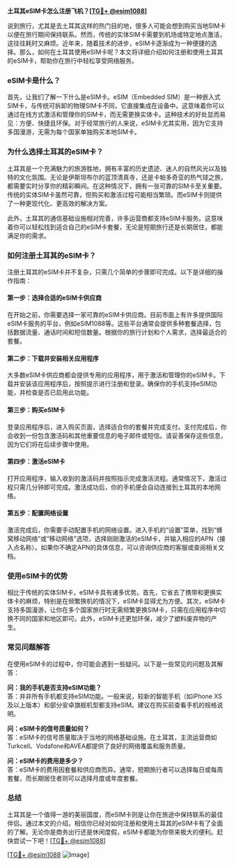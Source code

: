 **土耳其eSIM卡怎么注册飞机？[[TG💪+ @esim1088](https://t.me/s/esim1088)]**

说到旅行，尤其是去土耳其这样的热门目的地，很多人可能会想到购买当地SIM卡以便在旅行期间保持联系。然而，传统的实体SIM卡需要到机场或特定地点激活，这往往耗时又麻烦。近年来，随着技术的进步，eSIM卡逐渐成为一种便捷的选择。那么，如何在土耳其使用eSIM卡呢？本文将详细介绍如何注册和使用土耳其的eSIM卡，帮助你在旅行中轻松享受网络服务。

### eSIM卡是什么？

首先，让我们了解一下什么是eSIM卡。eSIM（Embedded SIM）是一种嵌入式SIM卡，与传统可拆卸的物理SIM卡不同，它直接集成在设备中。这意味着你可以通过在线方式激活和管理你的SIM卡，而无需更换实体卡。这种技术的好处显而易见：方便、快捷且环保。对于经常旅行的人来说，eSIM卡尤其实用，因为它支持多国漫游，无需为每个国家单独购买本地SIM卡。

### 为什么选择土耳其的eSIM卡？

土耳其是一个充满魅力的旅游胜地，拥有丰富的历史遗迹、迷人的自然风光以及独特的文化氛围。无论是伊斯坦布尔的蓝顶清真寺，还是卡帕多奇亚的热气球之旅，都需要实时分享你的精彩瞬间。在这种情况下，拥有一张可靠的SIM卡至关重要。传统的实体SIM卡虽然可靠，但购买和激活过程可能相当繁琐。而eSIM卡则提供了一种更现代化、更高效的解决方案。

此外，土耳其的通信基础设施相对完善，许多运营商都支持eSIM卡服务。这意味着你可以轻松找到适合自己的eSIM卡套餐，无论是短期旅行还是长期居住，都能满足你的需求。

### 如何注册土耳其的eSIM卡？

注册土耳其的eSIM卡并不复杂，只需几个简单的步骤即可完成。以下是详细的操作指南：

#### 第一步：选择合适的eSIM卡供应商

在开始之前，你需要选择一家可靠的eSIM卡供应商。目前市面上有许多提供国际eSIM卡服务的平台，例如eSIM1088等。这些平台通常会提供多种套餐选择，包括数据流量、通话时间和短信数量。根据你的旅行计划和个人需求，选择最适合的套餐。

#### 第二步：下载并安装相关应用程序

大多数eSIM卡供应商都会提供专用的应用程序，用于激活和管理你的eSIM卡。下载并安装该应用程序后，按照提示进行注册和登录。确保你的手机支持eSIM功能，并检查是否已启用此功能。

#### 第三步：购买eSIM卡

登录应用程序后，进入购买页面，选择适合你的套餐并完成支付。支付完成后，你会收到一份包含激活码和其他重要信息的电子邮件或短信。请妥善保存这些信息，因为它们将在后续步骤中使用。

#### 第四步：激活eSIM卡

打开应用程序，输入收到的激活码并按照指示完成激活流程。通常情况下，激活过程只需几分钟即可完成。激活成功后，你的手机便会自动连接到土耳其的本地网络。

#### 第五步：配置网络设置

激活完成后，你需要手动配置手机的网络设置。进入手机的“设置”菜单，找到“蜂窝移动网络”或“移动网络”选项，选择刚刚激活的eSIM卡，并输入相应的APN（接入点名称）。如果你不确定APN的具体信息，可以咨询供应商的客服或查阅相关文档。

### 使用eSIM卡的优势

相比于传统的实体SIM卡，eSIM卡具有诸多优势。首先，它省去了携带和更换实体卡的麻烦，特别是在频繁换机的情况下，eSIM卡显得尤为方便。其次，eSIM卡支持多国漫游，让你在多个国家旅行时无需频繁更换SIM卡，只需在应用程序中切换不同的国家和地区即可。此外，eSIM卡还更加环保，减少了塑料废弃物的产生。

### 常见问题解答

在使用eSIM卡的过程中，你可能会遇到一些疑问。以下是一些常见的问题及其解答：

**问：我的手机是否支持eSIM功能？**  
答：并非所有手机都支持eSIM功能。一般来说，较新的智能手机（如iPhone XS及以上版本）和部分安卓旗舰机型都支持eSIM。建议在购买前查看手机的规格说明。

**问：eSIM卡的信号质量如何？**  
答：eSIM卡的信号质量取决于当地的网络基础设施。在土耳其，主流运营商如Turkcell、Vodafone和AVEA都提供了良好的网络覆盖和服务质量。

**问：eSIM卡的费用是多少？**  
答：eSIM卡的费用因套餐和供应商而异。通常，短期旅行者可以选择每日或每周套餐，而长期居住者则可以选择月度或年度套餐。

### 总结

土耳其是一个值得一游的美丽国度，而eSIM卡则是让你在旅途中保持联系的最佳伴侣。通过本文的介绍，相信你已经对如何注册和使用土耳其的eSIM卡有了全面的了解。无论你是商务出行还是休闲度假，eSIM卡都能为你带来极大的便利。赶快尝试一下吧！[[TG💪+ @esim1088](https://t.me/s/esim1088)]

[[TG💪+ @esim1088](https://t.me/s/esim1088) ![Image](https://i.postimg.cc/4NQfJmqS/Snipaste-2025-05-13-00-14-12.png)]